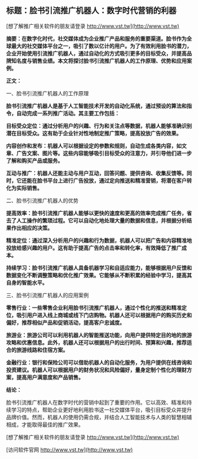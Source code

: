 ## **标题：脸书引流推广机器人：数字时代营销的利器**

[想了解推广相关软件的朋友请登录 http://www.vst.tw](http://www.vst.tw)

**摘要：在数字化时代，社交媒体成为企业推广产品和服务的重要渠道。脸书作为全球最大的社交媒体平台之一，吸引了数以亿计的用户。为了有效利用脸书的潜力，企业开始使用引流推广机器人，通过自动化的方式吸引更多的目标受众，并提高品牌知名度与销售业绩。本文将探讨脸书引流推广机器人的工作原理、优势和应用案例。**

**正文：**

一、脸书引流推广机器人的工作原理

**脸书引流推广机器人是基于人工智能技术开发的自动化系统，通过预设的算法和指令，自动完成一系列推广活动。其主要工作包括：**

**目标受众定位：通过分析用户的兴趣、行为和关注点等数据，机器人能够准确识别潜在目标受众。这有助于企业针对性地制定推广策略，提高投放广告的效果。**

**内容创作和发布：机器人可以根据设定的参数和规则，自动生成各类内容，如文章、广告文案、图片等。这些内容能够吸引目标受众的注意力，并引导他们进一步了解和购买产品或服务。**

**互动与推广：机器人还能主动与用户互动，回答问题、提供咨询、收集反馈等。同时，它还能在脸书平台上进行广告投放，通过定向推送和精准营销，将潜在客户转化为实际销售。**

二、脸书引流推广机器人的优势

**提高效率：脸书引流推广机器人能够以更快的速度和更高的效率完成推广任务，省去了人工操作的繁琐过程。它可以自动化地处理大量的数据和信息，并根据分析结果作出相应的决策。**

**精准定位：通过深入分析用户的兴趣和行为数据，机器人可以把广告和内容精准地投放给感兴趣的用户。这有助于提高广告的点击率和转化率，有效降低了推广成本。**

**持续学习：脸书引流推广机器人具备机器学习和自适应能力，能够根据用户反馈和数据变化不断调整策略和优化推广效果。它能够从不断积累的经验中学习，提高其自身的智能水平。**

三、脸书引流推广机器人的应用案例

**零售行业：一些零售企业利用脸书引流推广机器人，通过个性化的推送和精准定位，吸引用户进入线上商城或线下门店购物。机器人还可以根据用户的购买历史和偏好，推荐相似产品和促销活动，提高客户忠诚度。**

**旅游业：旅游公司可以利用机器人的智能推送功能，向用户提供特定目的地的旅游攻略和优惠信息。此外，机器人还可以根据用户的出行时间、预算和兴趣，推荐适合的旅游线路和住宿方案。**

**金融行业：银行和保险公司可以借助机器人的自动化服务，为用户提供在线咨询和投资建议。机器人可以根据用户的财务状况和风险偏好，量身定制个性化的理财方案，提高用户满意度和产品销售。**

**结论：**

脸书引流推广机器人在数字时代的营销中起到了重要的作用。它以高效、精准和持续学习的特点，帮助企业更好地利用脸书这一社交媒体平台，吸引目标受众并提升品牌价值。然而，机器人的使用仍需合规，并结合人工智能技术与人类的智慧相辅相成，才能取得最佳的推广效果。

[想了解推广相关软件的朋友请登录 http://www.vst.tw](http://www.vst.tw)


[访问软件官网 http://www.vst.tw](http://www.vst.tw)
